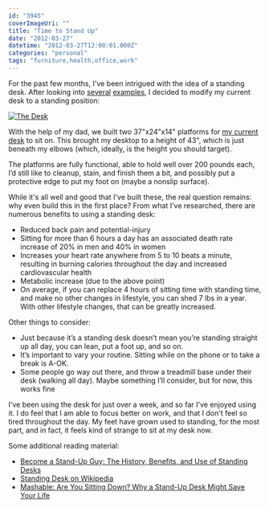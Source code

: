```yaml
---
id: "3945"
coverImageUri: ""
title: "Time to Stand Up"
date: "2012-03-27"
datetime: "2012-03-27T12:00:01.000Z"
categories: "personal"
tags: "furniture,health,office,work"
---
```


For the past few months, I've been intrigued with the idea of a standing desk. After looking into [several](http://www.tinkeringmonkey.com/custom-standing-desk "Tinkering Monkey: Custom Standing Desk") [examples](http://jeffwain.com/standingdesk/ "Jeff Wain: Standing Desk"), I decided to modify my current desk to a standing position:

[![](http://assets.brandonmartinez.com/brandonmartinez/2012/03/20120317015-575x459.jpg "The Desk")](http://assets.brandonmartinez.com/brandonmartinez/2012/03/20120317015.jpg)

With the help of my dad, we built two 37"x24"x14" platforms for [my current desk](https://www.brandonmartinez.com/2010/05/09/new-desk-z-line-legacy-l-desk/ "New Desk: Z-Line Legacy L-Desk") to sit on. This brought my desktop to a height of 43", which is just beneath my elbows (which, ideally, is the height you should target).

The platforms are fully functional, able to hold well over 200 pounds each, I’d still like to cleanup, stain, and finish them a bit, and possibly put a protective edge to put my foot on (maybe a nonslip surface).

While it's all well and good that I've built these, the real question remains: why even build this in the first place? From what I've researched, there are numerous benefits to using a standing desk:

- Reduced back pain and potential-injury
- Sitting for more than 6 hours a day has an associated death rate increase of 20% in men and 40% in women
- Increases your heart rate anywhere from 5 to 10 beats a minute, resulting in burning calories throughout the day and increased cardiovascular health
- Metabolic increase (due to the above point)
- On average, if you can replace 4 hours of sitting time with standing time, and make no other changes in lifestyle, you can shed 7 lbs in a year. With other lifestyle changes, that can be greatly increased.

Other things to consider:

- Just because it’s a standing desk doesn’t mean you’re standing straight up all day, you can lean, put a foot up, and so on.
- It’s important to vary your routine. Sitting while on the phone or to take a break is A-OK.
- Some people go way out there, and throw a treadmill base under their desk (walking all day). Maybe something I’ll consider, but for now, this works fine

I've been using the desk for just over a week, and so far I've enjoyed using it. I do feel that I am able to focus better on work, and that I don't feel so tired throughout the day. My feet have grown used to standing, for the most part, and in fact, it feels kind of strange to sit at my desk now.

Some additional reading material:

- [Become a Stand-Up Guy: The History, Benefits, and Use of Standing Desks](http://artofmanliness.com/2011/07/05/become-a-stand-up-guy-the-history-benefits-and-use-of-standing-desks/ "Become a Stand-Up Guy: The History, Benefits, and Use of Standing Desks")
- [Standing Desk on Wikipedia](http://en.wikipedia.org/wiki/Standing_desk "Wikipedia: Standing Desk")
- [Mashable: Are You Sitting Down? Why a Stand-Up Desk Might Save Your Life](http://mashable.com/2011/04/22/standup-desks/ "Mashable: Are You Sitting Down? Why a Stand-Up Desk Might Save Your Life")
